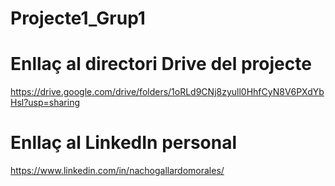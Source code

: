 # Projecte1_Grup1

# Enllaç al directori Drive del projecte
https://drive.google.com/drive/folders/1oRLd9CNj8zyull0HhfCyN8V6PXdYbHsl?usp=sharing
# Enllaç al LinkedIn personal
https://www.linkedin.com/in/nachogallardomorales/

